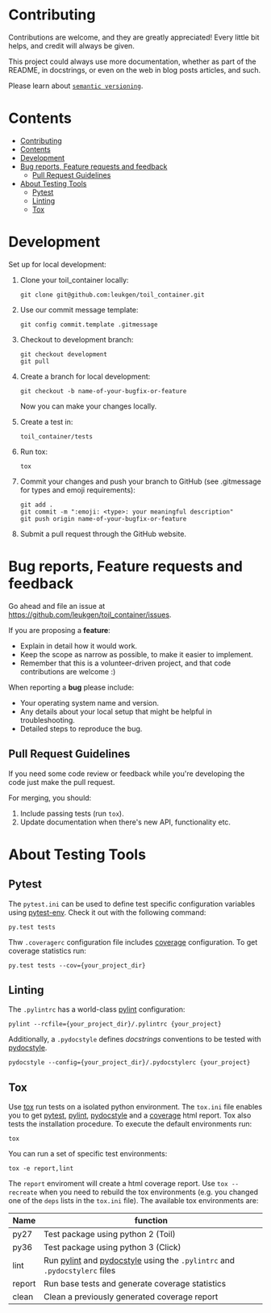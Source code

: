 # Contributing

Contributions are welcome, and they are greatly appreciated! Every
little bit helps, and credit will always be given.

This project could always use more documentation, whether as part of the
README, in docstrings, or even on the web in blog posts articles, and such.

Please learn about [`semantic versioning`][semver].

# Contents

- [Contributing](#contributing)
- [Contents](#contents)
- [Development](#development)
- [Bug reports, Feature requests and feedback](#bug-reports-feature-requests-and-feedback)
    - [Pull Request Guidelines](#pull-request-guidelines)
- [About Testing Tools](#about-testing-tools)
    - [Pytest](#pytest)
    - [Linting](#linting)
    - [Tox](#tox)

# Development

Set up for local development:

1. Clone your toil_container locally:

    ```
    git clone git@github.com:leukgen/toil_container.git
    ```

2. Use our commit message template:

    ```
    git config commit.template .gitmessage
    ```

3. Checkout to development branch:

    ```
    git checkout development
    git pull
    ```

4. Create a branch for local development:

    ```
    git checkout -b name-of-your-bugfix-or-feature
    ```

    Now you can make your changes locally.

5. Create a test in:

    ```
    toil_container/tests
    ```

6. Run tox:

    ```
    tox
    ```

9. Commit your changes and push your branch to GitHub (see .gitmessage for types and emoji requirements):

    ```
    git add .
    git commit -m ":emoji: <type>: your meaningful description"
    git push origin name-of-your-bugfix-or-feature
    ```

9. Submit a pull request through the GitHub website.

# Bug reports, Feature requests and feedback

Go ahead and file an issue at https://github.com/leukgen/toil_container/issues.

If you are proposing a **feature**:

* Explain in detail how it would work.
* Keep the scope as narrow as possible, to make it easier to implement.
* Remember that this is a volunteer-driven project, and that code contributions are welcome :)

When reporting a **bug** please include:

* Your operating system name and version.
* Any details about your local setup that might be helpful in troubleshooting.
* Detailed steps to reproduce the bug.

## Pull Request Guidelines

If you need some code review or feedback while you're developing the code just make the pull request.

For merging, you should:

1. Include passing tests (run `tox`).
2. Update documentation when there's new API, functionality etc.

# About Testing Tools

## Pytest

The `pytest.ini` can be used to define test specific configuration variables using [pytest-env][pytest-env]. Check it out with the following command:

    py.test tests

Thw `.coveragerc` configuration file includes [coverage][coverage] configuration. To get coverage statistics run:

    py.test tests --cov={your_project_dir}

## Linting

The `.pylintrc` has a world-class [pylint][pylint] configuration:

    pylint --rcfile={your_project_dir}/.pylintrc {your_project}

Additionally, a `.pydocstyle` defines *docstrings* conventions to be tested with [pydocstyle][pydocstyle].

    pydocstyle --config={your_project_dir}/.pydocstylerc {your_project}

## Tox

Use [tox][tox] run tests on a isolated python environment. The `tox.ini` file enables you to get [pytest][pytest], [pylint][pylint], [pydocstyle][pydocstyle] and a [coverage][coverage] html report. Tox also tests the installation procedure. To execute the default environments run:

    tox

You can run a set of specific test environments:

    tox -e report,lint

The `report` enviroment will create a html coverage report. Use `tox --recreate` when you need to rebuild the tox environments (e.g. you changed one of the `deps` lists in the `tox.ini` file). The available tox environments are:

| Name   | function                                                                                          |
| ------ | ------------------------------------------------------------------------------------------------- |
| py27   | Test package using python 2 (Toil)                                                                |
| py36   | Test package using python 3 (Click)                                                               |
| lint   | Run [pylint][pylint] and [pydocstyle][pydocstyle] using the `.pylintrc` and `.pydocstylerc` files |
| report | Run base tests and generate coverage statistics                                                   |
| clean  | Clean a previously generated coverage report                                                      |

<!-- References -->

[pytest]: https://docs.pytest.org/en/latest/
[pytest-env]: https://github.com/MobileDynasty/pytest-env
[semver]: http://semver.org/
[tox]: http://tox.readthedocs.io/
[pydocstyle]: http://www.pydocstyle.org/en
[pylint]: https://www.pylint.org/
[coverage]:https://coverage.readthedocs.io
